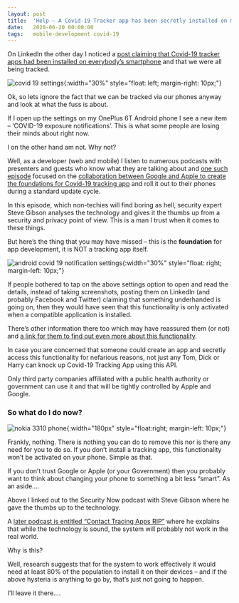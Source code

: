 ```yaml
---
layout: post
title:  'Help – A Covid-19 Tracker app has been secretly installed on my Phone!'
date:   2020-06-20 00:00:00
tags:   mobile-development covid-19
---
```

On LinkedIn the other day I noticed a <a href='https://www.linkedin.com/feed/update/urn:li:activity:6679691723045687296/' target='_blank'>post claiming that Covid-19 tracker apps had been installed on everybody’s smartphone</a> and that we were all being tracked.

![covid 19 settings](/assets/images/covid-19-android-settings.png){:width="30%" style="float: left; margin-right: 10px;"}

Ok, so lets ignore the fact that we can be tracked via our phones anyway and look at what the fuss is about.

If I open up the settings on my OnePlus 6T Android phone I see a new item – ‘COVID-19 exposure notifications’. This is what some people are losing their minds about right now.

I on the other hand am not. Why not?

Well, as a developer (web and mobile) I listen to numerous podcasts with presenters and guests who know what they are talking about and <a href='https://twit.tv/shows/security-now/episodes/762' target='_blank'>one such episode</a> focused on the <a href='https://www.apple.com/newsroom/2020/04/apple-and-google-partner-on-covid-19-contact-tracing-technology/' target='_blank'>collaboration between Google and Apple to create the foundations for Covid-19 tracking app</a> and roll it out to their phones during a standard update cycle.

In this episode, which non-techies will find boring as hell, security expert Steve Gibson analyses the technology and gives it the thumbs up from a security and privacy point of view. This is a man I trust when it comes to these things.

But here’s the thing that you may have missed – this is the **foundation** for app development, it is NOT a tracking app itself.

![android covid 19 notification settings](/assets/images/android-covid-19-notification-settings.png){:width="30%" style="float: right; margin-left: 10px;"}

If people bothered to tap on the above settings option to open and read the details, instead of taking screenshots, posting them on LinkedIn (and probably Facebook and Twitter) claiming that something underhanded is going on, then they would have seen that this functionality is only activated when a compatible application is installed.

There’s other information there too which may have reassured them (or not) and <a href='https://support.google.com/android/answer/9888358' target='_blank'>a link for them to find out even more about this functionality</a>.

In case you are concerned that someone could create an app and secretly access this functionality for nefarious reasons, not just any Tom, Dick or Harry can knock up Covid-19 Tracking App using this API.

Only third party companies affiliated with a public health authority or government can use it and that will be tightly controlled by Apple and Google.

### So what do I do now?

![nokia 3310 phone](/assets/images/nokia-3310.png){:width="180px" style="float:right; margin-left: 10px;"}

Frankly, nothing. There is nothing you can do to remove this nor is there any need for you to do so. If you don’t install a tracking app, this functionality won’t be activated on your phone. Simple as that.

If you don’t trust Google or Apple (or your Government) then you probably want to think about changing your phone to something a bit less “smart”.
As an aside….

Above I linked out to the Security Now podcast with Steve Gibson where he gave the thumbs up to the technology.

A <a href='https://twit.tv/shows/security-now/episodes/768' target='_blank'>later podcast is entitled “Contact Tracing Apps RIP”</a> where he explains that while the technology is sound, the system will probably not work in the real world.

Why is this?

Well, research suggests that for the system to work effectively it would need at least 80% of the population to install it on their devices – and if the above hysteria is anything to go by, that’s just not going to happen.

I’ll leave it there….
